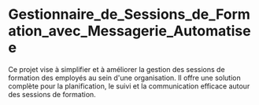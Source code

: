 # Gestionnaire_de_Sessions_de_Formation_avec_Messagerie_Automatisee 
Ce projet vise à simplifier et à améliorer la gestion des sessions de formation des employés au sein d'une organisation. Il offre une solution complète pour la planification, le suivi et la communication efficace autour des sessions de formation.
